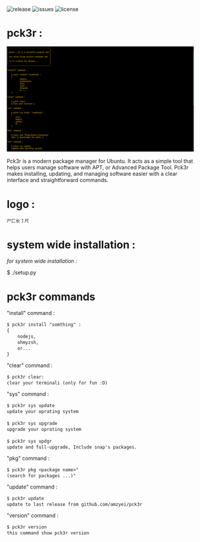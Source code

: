 
![release](https://img.shields.io/badge/release-0.3-blue) ![issues](https://img.shields.io/github/issues/amzy-0/pck3r) ![license](https://img.shields.io/github/license/amzy-0/pck3r)
![]()
![]()
![]()
# pck3r :

![Screenshot](screenshot/pck3r.png)

Pck3r is a modern package manager for Ubuntu. It acts as a simple tool that helps users manage software with APT, or Advanced Package Tool. Pck3r makes installing, updating, and managing software easier with a clear interface and straightforward commands.

# logo :

    尸⼕长㇌尺



# system wide installation :


*for system wide installation :*


$ ./setup.py




# pck3r commands

"install" command :

    $ pck3r install "somthing" :
    {
        nodejs,
        ohmyzsh,
        or...
    }
    
"clear" command :

    $ pck3r clear:
    clear your terminali (only for fun :D)

"sys" command :

    $ pck3r sys update
    update your oprating system

    $ pck3r sys upgrade
    upgrade your oprating system

    $ pck3r sys updgr
    update and full-upgrade, Include snap's packages.

"pkg" command :

    $ pck3r pkg <package name>"
    (search for packages ...)"


"update" command :

    $ pck3r update
    update to last release from github.com/amzyei/pck3r



"version" command :

    $ pck3r version
    this command show pck3r version


